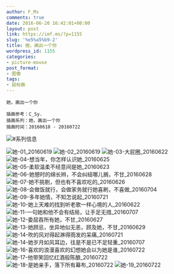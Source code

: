 ```yaml
---
author: F_Ms
comments: true
date: 2016-06-20 16:42:01+00:00
layout: post
link: https://imf.ms/?p=1155
slug: '%e5%a5%b9-2'
title: 她，画出一个你
wordpress_id: 1155
categories:
- picture-mouse
post_format:
- 图像
tags:
- 鼠标画
---
```




    
    她，画出一个你
    
    插画参考：C_Sy.
    插画系列：她，画出一个你
    插画时间：20160618 - 20160722


![#系列信息](/img/post/wp/2016/06/系列信息-1.png)

![她-01_20160619](/img/post/wp/2016/06/她-01_20160619.png) ![她-02_20160619](/img/post/wp/2016/06/她-02_20160619.png) ![她-03-大屁圈_20160622](/img/post/wp/2016/06/她-03-大屁圈_20160622.png) ![她-04-想当年，你怎样认识她_20160625](/img/post/wp/2016/06/她-04-想当年，你怎样认识她_20160625.png) ![她-05-柔软温柔不经意间是她_20160623](/img/post/wp/2016/06/她-05-柔软温柔不经意间是她_20160623.png) ![她-06-她憩时的绵长辫，不会纠结哪儿搁，不甘_20160628](/img/post/wp/2016/06/她-06-她憩时的绵长辫，不会纠结哪儿搁，不甘_20160628.png) ![她-07-她不挑剔，但也有不喜欢吃的_20160626](/img/post/wp/2016/06/她-07-她不挑剔，但也有不喜欢吃的_20160626.png) ![她-08-会做饭就行，会做家务就行她喜刷，不喜做_20160704](/img/post/wp/2016/06/她-08-会做饭就行，会做家务就行她喜刷，不喜做_20160704.png) ![她-09-多年她情，不知怎说起_20160721](/img/post/wp/2016/06/她-09-多年她情，不知怎说起_20160721.png) ![她-10-她上天难的找到听老歌一样心境的人_20160622](/img/post/wp/2016/06/她-10-她上天难的找到听老歌一样心境的人_20160622.png) ![她-11-一句她和他不会有结局，让手足无措_20160707](/img/post/wp/2016/06/她-11-一句她和他不会有结局，让手足无措_20160707.png) ![她-12-委屈吞所有她，不甘_20160627](/img/post/wp/2016/06/她-12-委屈吞所有她，不甘_20160627.png) ![她-13-她顾忌，坐异地似无恙，顾及她，不甘_20160629](/img/post/wp/2016/06/她-13-她顾忌，坐异地似无恙，顾及她，不甘_20160629.png) ![她-14-吹的风对得起淋得雨发的呆痛_20160721](/img/post/wp/2016/06/她-14-吹的风对得起淋得雨发的呆痛_20160721.png) ![她-14-她岁月如风耳边，往是不是已不足轻重_20160707](/img/post/wp/2016/06/她-14-她岁月如风耳边，往是不是已不足轻重_20160707.png) ![她-16-喜欢的浪漫喜欢的幻想她会以为她是谁_20160722](/img/post/wp/2016/06/她-16-喜欢的浪漫喜欢的幻想她会以为她是谁_20160722.png) ![她-17-他带笑回忆红酒般陈酿_20160722](/img/post/wp/2016/06/她-17-他带笑回忆红酒般陈酿_20160722.png) ![她-18-是她亲手，落下所有幕布_20160722](/img/post/wp/2016/06/她-18-是她亲手，落下所有幕布_20160722.png) ![她-19_20160722](/img/post/wp/2016/06/她-19_20160722.png)



